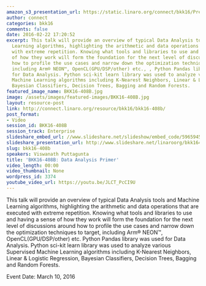 ```yaml
---
amazon_s3_presentation_url: https://static.linaro.org/connect/bkk16/Presentations/Thursday/BKK16-408B.pdf
author: connect
categories: bkk16
comments: false
date: 2016-02-22 17:20:52
excerpt: This talk will provide an overview of typical Data Analysis tools and Machine
  Learning algorithms, highlighting the arithmetic and data operations that are executed
  with extreme repetition. Knowing what tools and libraries to use and having a sense
  of how they work will form the foundation for the next level of discussions around
  how to profile the use cases and narrow down the optimization techniques to target,
  including Arm® NEON™, OpenCL(GPU/DSP/other) etc., , Python Pandas library was used
  for Data Analysis. Python sci-kit learn library was used to analyze various Supervised
  Machine Learning algorithms including K-Nearest Neighbors, Linear & Logistic Regression,
  Bayesian Classifiers, Decision Trees, Bagging and Random Forests.
featured_image_name: BKK16-408B.jpg
image: /assets/images/featured-images/BKK16-408B.jpg
layout: resource-post
link: http://connect.linaro.org/resource/bkk16/bkk16-408b/
post_format:
- Video
session_id: BKK16-408B
session_track: Enterprise
slideshare_embed_url: //www.slideshare.net/slideshow/embed_code/59659459
slideshare_presentation_url: http://www.slideshare.net/linaroorg/bkk16408b-data-analytics-and-machine-learning-from-node-to-cluster
slug: bkk16-408b
speakers: Viswanath Puttagunta
title: 'BKK16-408B: Data Analysis Primer'
video_length: 00:00
video_thumbnail: None
wordpress_id: 3374
youtube_video_url: https://youtu.be/JLCT_PcCI9U
---
```


This talk will provide an overview of typical Data Analysis tools and Machine Learning algorithms, highlighting the arithmetic and data operations that are executed with extreme repetition. Knowing what tools and libraries to use and having a sense of how they work will form the foundation for the next level of discussions around how to profile the use cases and narrow down the optimization techniques to target, including Arm® NEON™, OpenCL(GPU/DSP/other) etc.  Python Pandas library was used for Data Analysis. Python sci-kit learn library was used to analyze various Supervised Machine Learning algorithms including K-Nearest Neighbors, Linear & Logistic Regression, Bayesian Classifiers, Decision Trees, Bagging and Random Forests.

Event Date: March 10, 2016